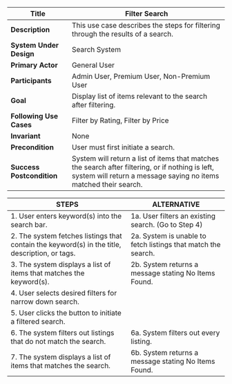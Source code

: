 |Title |   Filter Search      |
|---------|---------|
|**Description**|     This use case describes the steps for filtering through the results of a search.      |
|**System Under Design**|    Search System     |
|**Primary Actor**|   General User   |
|**Participants**|    Admin User, Premium User, Non-Premium User    |
|**Goal**| Display list of items relevant to the search after filtering.      |
|**Following Use Cases**| Filter by Rating, Filter by Price       |
|**Invariant**| None   |
|**Precondition**|  User must first initiate a search.        |
|**Success Postcondition**|  System will return a list of items that matches the search after filtering, or if nothing is left, system will return a message saying no items matched their search.          |


|**STEPS**|**ALTERNATIVE**|
|---------|---------|
| 1. User enters keyword(s) into the search bar.      |  1a. User filters an existing search. (Go to Step 4)      |
| 2. The system fetches listings that contain the keyword(s) in the title, description, or tags.    | 2a. System is unable to fetch listings that match the search.         |
| 3. The system displays a list of items that matches the keyword(s).    | 2b. System returns a message stating No Items Found.        |
| 4. User selects desired filters for narrow down search.    |  |
| 5. User clicks the button to initiate a filtered search.    |  |
| 6. The system filters out listings that do not match the search.    | 6a. System filters out every listing.         |
| 7. The system displays a list of items that matches the search.    | 6b. System returns a message stating No Items Found.        |